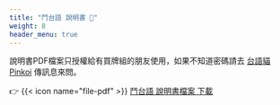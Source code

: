 ```yaml
---
title: "鬥台語 說明書 📜"
weight: 8
header_menu: true
---
```


說明書PDF檔案只授權給有買牌組的朋友使用，如果不知道密碼請去 [台語貓 Pinkoi](https://www.pinkoi.com/store/taiginiau) 傳訊息來問。

👉 {{< icon name="file-pdf" >}} [鬥台語 說明書檔案 下載](https://khi.taigi.info/tautaigi-soatbengsu)
